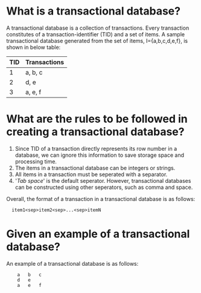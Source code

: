 # What is a transactional database?

A transactional database is a collection of transactions.  Every transaction constitutes of a transaction-identifier (TID)
and a set of items. A sample transactional database generated from the set of items, I={a,b,c,d,e,f}, is shown in below table:

  TID |  Transactions 
     --- | -----
     1   | a, b, c
     2   | d, e
     3   | a, e, f
   
# What are the rules to be followed in creating a transactional database?

1. Since TID of a transaction directly represents its row number in a database, we can ignore this information 
to save storage space and processing time.
2. The items in a transactional database can be integers or strings.
3. All items in a transaction must be seperated with a separator. 
4. '_Tab space_' is the default seperator.   However, transactional databases can be constructed using other seperators, such as comma and space.

Overall, the format of a transaction in a transactional database is as follows:

      item1<sep>item2<sep>...<sep>itemN

# Given an example of a transactional database?

  An example of a transactional database is as follows:

        a   b   c
        d   e
        a   e   f
